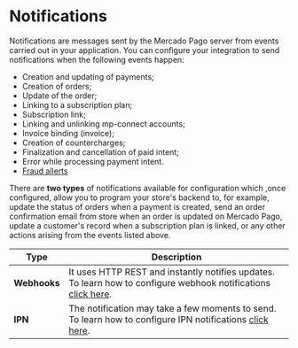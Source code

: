 # Notifications

Notifications are messages sent by the Mercado Pago server from events carried out in your application. You can configure your integration to send notifications when the following events happen:

* Creation and updating of payments;
* Creation of orders;
* Update of the order;
* Linking to a subscription plan;
* Subscription link;
* Linking and unlinking mp-connect accounts;
* Invoice binding (invoice);
* Creation of countercharges;
* Finalization and cancellation of paid intent;
* Error while processing payment intent.
* [Fraud allerts](/developers/en/docs/additional-content/chargebacks/how-to-prevent#bookmark_fraud_alert)

There are **two types** of notifications available for configuration which ,once configured, allow you to program your store's backend to, for example, update the status of orders when a payment is created, send an order confirmation email from store when an order is updated on Mercado Pago, update a customer's record when a subscription plan is linked, or any other actions arising from the events listed above.

| Type | Description |
| --- | --- |
| **Webhooks** | It uses HTTP REST and instantly notifies updates. To learn how to configure webhook notifications [click here](/developers/pt/docs/your-integrations/notifications/webhooks). |
| **IPN** | The notification may take a few moments to send. To learn how to configure IPN notifications [click here](/developers/pt/docs/your-integrations/notifications/ipn). |